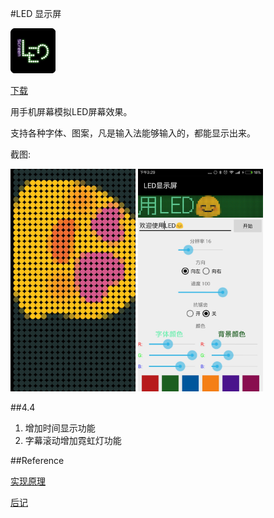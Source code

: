 #LED 显示屏

![image](./img/LED显示屏.png)

<a class="download-btn" href="http://d.apptor.me/LEDScreen/4.4.3/LEDScreen-source-v4.4.3-build42_psigned.apk"><i class="fa fa-android"></i> 下载</a>

用手机屏幕模拟LED屏幕效果。

支持各种字体、图案，凡是输入法能够输入的，都能显示出来。

截图:

<img src="./img/led1.jpg" width="200px" height="auto"/>
<img src="./img/led2.jpg" width="200px" height="auto"/>

##4.4
1. 增加时间显示功能
2. 字幕滚动增加霓虹灯功能

##Reference

[实现原理](../articles/android/Android读取文字的像素矩阵.md)

[后记](../articles/android/LED显示屏后记.md)
